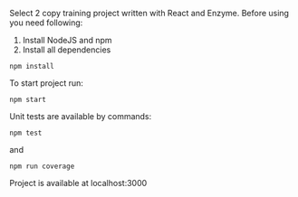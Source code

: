 Select 2 copy training project written with React and Enzyme.
Before using you need following:

1. Install NodeJS and npm
2. Install all dependencies
```
npm install    
```

To start project run:
```
npm start
```

Unit tests are available by commands:
```
npm test
```
and
```
npm run coverage
```

Project is available at localhost:3000
